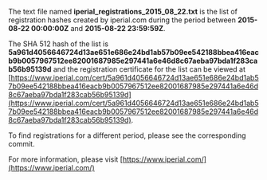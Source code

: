 The text file named **iperial_registrations_2015_08_22.txt** is the list of registration hashes created by iperial.com during the period between **2015-08-22 00:00:00Z** and **2015-08-22 23:59:59Z**.

The SHA 512 hash of the list is **5a961d4056646724d13ae651e686e24bd1ab57b09ee542188bbea416eacb9b0057967512ee82001687985e297441a6e46d8c67aeba97bda1f283cab56b95139d** and the registration certificate for the list can be viewed at [https://www.iperial.com/cert/5a961d4056646724d13ae651e686e24bd1ab57b09ee542188bbea416eacb9b0057967512ee82001687985e297441a6e46d8c67aeba97bda1f283cab56b95139d](https://www.iperial.com/cert/5a961d4056646724d13ae651e686e24bd1ab57b09ee542188bbea416eacb9b0057967512ee82001687985e297441a6e46d8c67aeba97bda1f283cab56b95139d).

To find registrations for a different period, please see the corresponding commit.

For more information, please visit [https://www.iperial.com/](https://www.iperial.com/)
